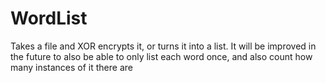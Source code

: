 # WordList
Takes a file and XOR encrypts it, or turns it into a list. It will be improved in the future to also be able to only list each word once, and also count how many instances of it there are
